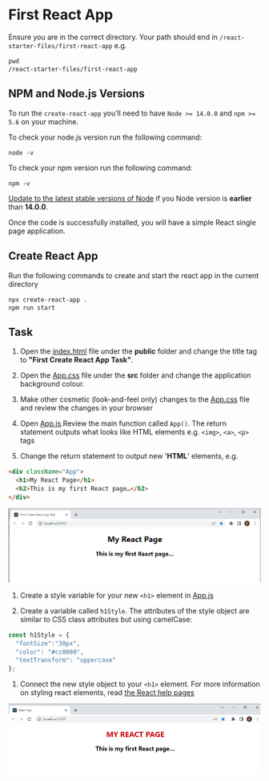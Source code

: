 # First React App

Ensure you are in the correct directory. Your path should end in `/react-starter-files/first-react-app` e.g.

```shell
pwd
/react-starter-files/first-react-app
```

## NPM and Node.js Versions

To run the `create-react-app` you’ll need to have `Node >= 14.0.0` and `npm >= 5.6` on your machine. 

To check your node.js version run the following command:

```shell
node -v
```

To check your npm version run the following command:

```shell
npm -v
```

[Update to the latest stable versions of Node](https://nodejs.org/en/) if you Node version is **earlier** than **14.0.0**.

Once the code is successfully installed, you will have a simple React single page application.

## Create React App

Run the following commands to create and start the react app in the current directory

```shell
npx create-react-app .
npm run start
```

## Task

1. Open the [index.html](./public/index.html) file under the **public** folder and change the title tag to **"First Create React App Task"**.

1. Open the [App.css](./src/App.css) file under the **src** folder and change the application background colour.

1. Make other cosmetic (look-and-feel only) changes to the [App.css](./src/App.css) file and review the changes in your browser

1. Open [App.js](./src/App.js).Review the main function called `App()`. The return statement outputs what looks like HTML elements e.g. `<img>`, `<a>`, `<p>` tags 

1. Change the return statement to output new '**HTML**' elements, e.g.

``` HTML
<div className="App">
  <h1>My React Page</h1>
  <h2>This is my first React page…</h2>
</div>
```

![Example React App Homepage](./docs/first-react-app.png)

1. Create a style variable for your new `<h1>` element in [App.js](./src/App.js)

1. Create a variable called `h1Style`. The attributes of the style object are similar to CSS class attributes but using camelCase:

```JavaScript
const h1Style = { 
  "fontSize":"30px",
  "color": "#cc0000",
  "textTransform": "uppercase"
};
```

1. Connect the new style object to your `<h1>` element. For more information on styling react elements, read [the React help pages][1]

![Example React App Homepage 2](./docs/first-react-app_2.png)

[1]:(https://reactjs.org/docs/dom-elements.html#style)